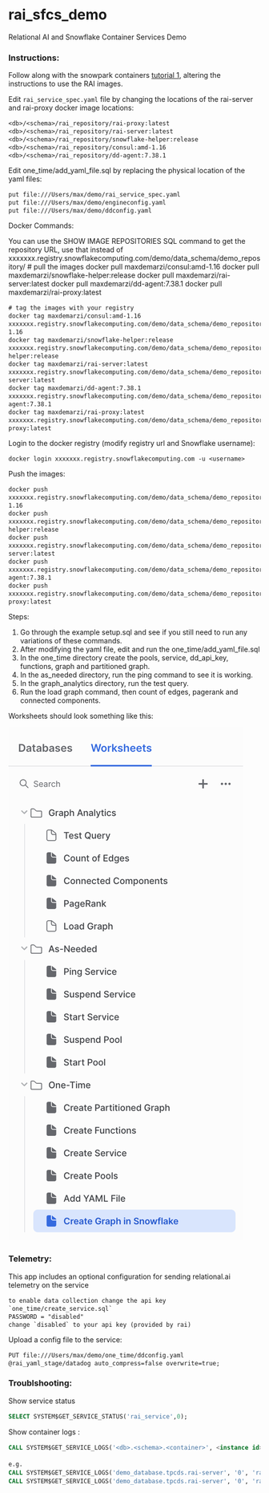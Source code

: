 # rai_sfcs_demo
Relational AI and Snowflake Container Services Demo


### Instructions:


Follow along with the snowpark containers [tutorial 1](https://docs.snowflake.com/en/LIMITEDACCESS/snowpark-containers/tutorials/tutorial-1), altering the instructions to use the RAI images.


Edit `rai_service_spec.yaml` file by changing the locations of the rai-server and rai-proxy docker image locations:

	<db>/<schema>/rai_repository/rai-proxy:latest
	<db>/<schema>/rai_repository/rai-server:latest
	<db>/<schema>/rai_repository/snowflake-helper:release
	<db>/<schema>/rai_repository/consul:amd-1.16
	<db>/<schema>/rai_repository/dd-agent:7.38.1
	
Edit one_time/add_yaml_file.sql by replacing the physical location of the yaml files:

	put file:///Users/max/demo/rai_service_spec.yaml
	put file:///Users/max/demo/engineconfig.yaml
	put file:///Users/max/demo/ddconfig.yaml

Docker Commands:

You can use the SHOW IMAGE REPOSITORIES SQL command to get the repository URL, use that instead of xxxxxxx.registry.snowflakecomputing.com/demo/data_schema/demo_repository/
	# pull the images
	docker pull maxdemarzi/consul:amd-1.16
	docker pull maxdemarzi/snowflake-helper:release
	docker pull maxdemarzi/rai-server:latest
	docker pull maxdemarzi/dd-agent:7.38.1
	docker pull maxdemarzi/rai-proxy:latest


	# tag the images with your registry
	docker tag maxdemarzi/consul:amd-1.16 xxxxxxx.registry.snowflakecomputing.com/demo/data_schema/demo_repository/consul:amd-1.16
	docker tag maxdemarzi/snowflake-helper:release xxxxxxx.registry.snowflakecomputing.com/demo/data_schema/demo_repository/snowflake-helper:release
	docker tag maxdemarzi/rai-server:latest xxxxxxx.registry.snowflakecomputing.com/demo/data_schema/demo_repository/rai-server:latest
	docker tag maxdemarzi/dd-agent:7.38.1 xxxxxxx.registry.snowflakecomputing.com/demo/data_schema/demo_repository/dd-agent:7.38.1
	docker tag maxdemarzi/rai-proxy:latest xxxxxxx.registry.snowflakecomputing.com/demo/data_schema/demo_repository/rai-proxy:latest




Login to the docker registry (modify registry url and Snowflake username):

	docker login xxxxxxx.registry.snowflakecomputing.com -u <username>

Push the images:

	docker push xxxxxxx.registry.snowflakecomputing.com/demo/data_schema/demo_repository/consul:amd-1.16
	docker push xxxxxxx.registry.snowflakecomputing.com/demo/data_schema/demo_repository/snowflake-helper:release
	docker push xxxxxxx.registry.snowflakecomputing.com/demo/data_schema/demo_repository/rai-server:latest
	docker push xxxxxxx.registry.snowflakecomputing.com/demo/data_schema/demo_repository/dd-agent:7.38.1
	docker push xxxxxxx.registry.snowflakecomputing.com/demo/data_schema/demo_repository/rai-proxy:latest
			

Steps:

1. Go through the example setup.sql and see if you still need to run any variations of these commands.
2. After modifying the yaml file, edit and run the one_time/add_yaml_file.sql
3. In the one_time directory create the pools, service, dd_api_key, functions, graph and partitioned graph.
4. In the as_needed directory, run the ping command to see it is working.
5. In the graph_analytics directory, run the test query.
6. Run the load graph command, then count of edges, pagerank and connected components.

Worksheets should look something like this:

![Snowflake Worksheets](worksheets.png)

### Telemetry:

This app includes an optional configuration for sending relational.ai telemetry on the service

	to enable data collection change the api key `one_time/create_service.sql`
	PASSWORD = "disabled"
	change `disabled` to your api key (provided by rai)

Upload a config file to the service:

	PUT file:///Users/max/demo/one_time/ddconfig.yaml @rai_yaml_stage/datadog auto_compress=false overwrite=true;

### Troublshooting:

Show service status
```sql 
SELECT SYSTEM$GET_SERVICE_STATUS('rai_service',0);
```

Show container logs :
```sql 
CALL SYSTEM$GET_SERVICE_LOGS('<db>.<schema>.<container>', <instance id>, <container name>, <log lines>);

e.g.
CALL SYSTEM$GET_SERVICE_LOGS('demo_database.tpcds.rai-server', '0', 'rai-server', 1000);
CALL SYSTEM$GET_SERVICE_LOGS('demo_database.tpcds.rai-server', '0', 'rai-proxy', 1000);
```